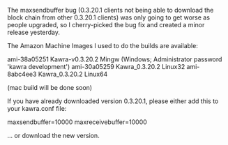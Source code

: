 The maxsendbuffer bug (0.3.20.1 clients not being able to download the block chain from other 0.3.20.1 clients) was only going to get
worse as people upgraded, so I cherry-picked the bug fix and created a minor release yesterday.

The Amazon Machine Images I used to do the builds are available:

  ami-38a05251   Kawra-v0.3.20.2 Mingw    (Windows; Administrator password 'kawra development')
  ami-30a05259   Kawra_0.3.20.2 Linux32
  ami-8abc4ee3   Kawra_0.3.20.2 Linux64

(mac build will be done soon)

If you have already downloaded version 0.3.20.1, please either add this to your kawra.conf file:

  maxsendbuffer=10000
  maxreceivebuffer=10000

... or download the new version.
